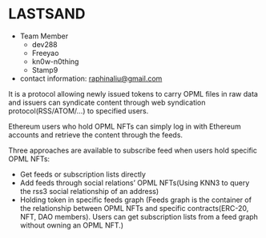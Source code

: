 # LASTSAND


- Team Member
    - dev288
    - Freeyao
    - kn0w-n0thing
    - Stamp9
- contact information: raphinaliu@gmail.com

It is a protocol allowing newly issued tokens to carry OPML files in raw data and issuers can syndicate content through web syndication protocol(RSS/ATOM/…) to specified users.

Ethereum users who hold OPML NFTs can simply log in with Ethereum accounts and retrieve the content through the feeds.

Three approaches are available to subscribe feed when users hold specific OPML NFTs:

- Get feeds or subscription lists directly
- Add feeds through social relations’ OPML NFTs(Using KNN3 to query the rss3 social relationship of an address)
- Holding token in specific feeds graph (Feeds graph is the container of the relationship between OPML NFTs and specific contracts(ERC-20, NFT, DAO members). Users can get subscription lists from a feed graph without owning an OPML NFT.)
